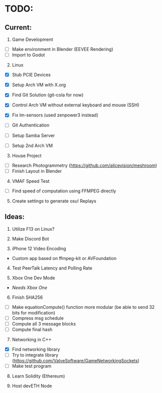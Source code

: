 # TODO:
## Current:

1. Game Development
- [ ] Make environment in Blender (EEVEE Rendering)
- [ ] Import to Godot

2. Linux
- [x] Stub PCIE Devices
- [x] Setup Arch VM with X.org
- [x] Find Git Solution (git-cola for now)
- [x] Control Arch VM without external keyboard and mouse (SSH)
- [x] Fix lm-sensors (used zenpower3 instead)
- [ ] Git Authentication
- [ ] Setup Samba Server
- [ ] Setup 2nd Arch VM


3. House Project
- [ ] Research Photogrammetry (https://github.com/alicevision/meshroom)
- [ ] Finish Layout in Blender

4. VMAF Speed Test
- [ ] Find speed of computation using FFMPEG directly

5. Create settings to generate osu! Replays

## Ideas:
1. Utilize F13 on Linux?

2. Make Discord Bot

3. iPhone 12 Video Encoding
* Custom app based on ffmpeg-kit or AVFoundation

4. Test PeerTalk Latency and Polling Rate

5. Xbox One Dev Mode
* _Needs Xbox One_

6. Finish SHA256
- [ ] Make equationCompute() function more modular (be able to send 32 bits for modification) 
- [ ] Compress msg schedule
- [ ] Compute all 3 message blocks
- [ ] Compute final hash

7. Networking in C++
- [x] Find networking library
- [ ] Try to integrate library (https://github.com/ValveSoftware/GameNetworkingSockets)
- [ ] Make test program

8. Learn Solidity (Ethereum)

9. Host devETH Node 
